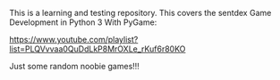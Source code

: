 This is a learning and testing repository. This covers the sentdex Game Development in Python 3 With PyGame:

https://www.youtube.com/playlist?list=PLQVvvaa0QuDdLkP8MrOXLe_rKuf6r80KO

Just some random noobie games!!!
